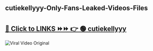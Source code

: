 
 ## cutiekellyyy-Only-Fans-Leaked-Videos-Files

# <h2><a href="https://mediaupload.pro?cutiekellyyy">🔗 Click to LINKS ⏩⏩ 👉 🟢 cutiekellyyy </a></h2>

<a href="https://mediaupload.pro?cutiekellyyy" rel="nofollow" data-target="animated-image.originalLink"><img src="https://i.ibb.co.com/xMMVF88/686577567.gif" alt="Viral Video Original" style="max-width: 100%; display: inline-block;" data-target="animated-image.originalImage"></a>